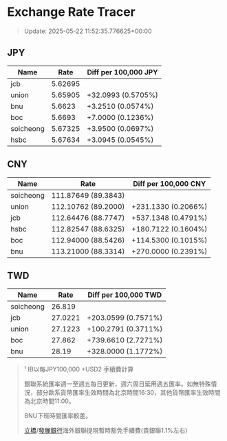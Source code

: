 # Exchange Rate Tracer

> Update: 2025-05-22 11:52:35.776625+00:00

## JPY

| Name      |    Rate | Diff per 100,000 JPY   |
|-----------|---------|------------------------|
| jcb       | 5.62695 |                        |
| union     | 5.65905 | +32.0993 (0.5705%)     |
| bnu       | 5.6623  | +3.2510 (0.0574%)      |
| boc       | 5.6693  | +7.0000 (0.1236%)      |
| soicheong | 5.67325 | +3.9500 (0.0697%)      |
| hsbc      | 5.67634 | +3.0945 (0.0545%)      |

## CNY

| Name      | Rate                | Diff per 100,000 CNY   |
|-----------|---------------------|------------------------|
| soicheong | 111.87649	(89.3843) |                        |
| union     | 112.10762	(89.2000) | +231.1330 (0.2066%)    |
| jcb       | 112.64476	(88.7747) | +537.1348 (0.4791%)    |
| hsbc      | 112.82547	(88.6325) | +180.7122 (0.1604%)    |
| boc       | 112.94000	(88.5426) | +114.5300 (0.1015%)    |
| bnu       | 113.21000	(88.3314) | +270.0000 (0.2391%)    |

## TWD

| Name      |    Rate | Diff per 100,000 TWD   |
|-----------|---------|------------------------|
| soicheong | 26.819  |                        |
| jcb       | 27.0221 | +203.0599 (0.7571%)    |
| union     | 27.1223 | +100.2791 (0.3711%)    |
| boc       | 27.862  | +739.6610 (2.7271%)    |
| bnu       | 28.19   | +328.0000 (1.1772%)    |


> ¹ IB以每JPY100,000 +USD2 手續費計算
>
> 銀聯系統匯率週一至週五每日更新，週六周日延用週五匯率。如無特殊情況，部分歐系貨幣匯率生效時間為北京時間16:30，其他貨幣匯率生效時間為北京時間11:00。
>
> BNU下班時間匯率較差。
>
> [立橋](https://www.wlbank.com.mo/uploads/ueditor/file/20181211/1544536513900230.pdf)/[發展銀行](https://www.mdb.com.mo/Service_Charges_20230728.pdf)海外銀聯提現暫時豁免手續費(貴銀聯1.1%左右)

